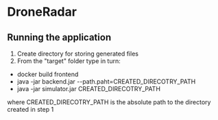 # DroneRadar

## Running the application
1. Create directory for storing generated files
2. From the "target" folder type in turn:
  - docker build frontend
  - java -jar backend.jar --path.paht=CREATED_DIRECOTRY_PATH
  - java -jar simulator.jar CREATED_DIRECOTRY_PATH
 
  where CREATED_DIRECOTRY_PATH is the absolute path to the directory created in step 1
